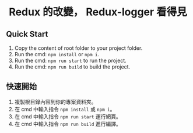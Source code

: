<h1 align="center">Redux 的改變， Redux-logger 看得見</h1>

## Quick Start

1. Copy the content of root folder to your project folder.
2. Run the cmd: `npm install` or `npm i`.
3. Run the cmd: `npm run start` to run the project.
4. Run the cmd: `npm run build` to build the project.

## 快速開始

1. 複製根目錄內容到你的專案資料夾。
2. 在 cmd 中輸入指令 `npm install` 或 `npm i`。
3. 在 cmd 中輸入指令 `npm run start` 運行網頁。
4. 在 cmd 中輸入指令 `npm run build` 進行編譯。

